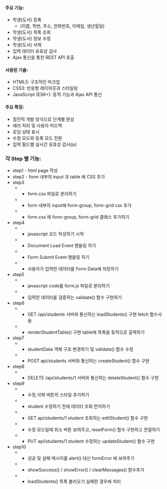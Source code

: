 #### 주요 기능:
* 학생(도서) 등록 
    - (이름, 학번, 주소, 전화번호, 이메일, 생년월일)
* 학생(도서) 목록 조회
* 학생(도서) 정보 수정
* 학생(도서) 삭제
* 입력 데이터 유효성 검사
* Ajax 통신을 통한 REST API 호출

#### 사용된 기술:
* HTML5: 구조적인 마크업
* CSS3: 반응형 레이아웃과 스타일링
* JavaScript (ES6+): 동적 기능과 Ajax API 통신

#### 주요 특징:
* 점진적 개발 방식으로 단계별 완성
* 에러 처리 및 사용자 피드백
* 로딩 상태 표시
* 수정 모드와 등록 모드 전환
* 입력 필드별 실시간 유효성 검사(js)

### 각 Step 별 기능:
* step1 - html page 작성
* step2 - form 내부의 input 과 table 에 CSS 추가
* step3 
    * - form.css 파일로 분리하기
    * - form 내부의 input에 form-group, form-grid css 추가
    * - form.css 에 form-group, form-grid 클래스 추가하기
* step4
    * - javascript 코드 작성하기 시작
    * - Document Load Event 핸들링 하기
    * - Form Submit Event 핸들링 하기    
    * - 사용자가 입력한 데이터를 Form Data에 저장하기
* step5
    * - javascript code를  form.js 파일로 분리하기
    * - 입력한 데이타를 검증하는 validate() 함수 구현하기
* step6
    * - GET /api/students 서버와 통신하는 loadStudents() 구현 fetch 함수사용    
    * - renderStudentTable() 구현 table에 목록을 동적으로 출력하기
* step7
    * - studentData 객체 구조 변경하기 및 validate() 함수 수정
    * - POST api/students 서버와 통신하는 createStudent() 함수 구현
* step8
    * - DELETE /api/students/1 서버와 통신하는 deleteStudent() 함수 구현
* step9
    * - 수정,삭제 버튼의 스타일 추가하기
    * - student 수정하기 전에 데이터 조회 먼저하기
    * - GET api/students/1 student 조회하는 editStudent() 함수 구현
    * - 수정 모드일때 취소 버튼 보여주고, resetForm() 함수 구현하고 연결하기
    * - PUT api/students/1 student 수정하는 updateStudent() 함수 구현
* step10
    * - 성공 및 실패 메시지를 alert() 대신 formError <span> 에 보여주기
    * - showSuccess() / showError() / clearMessages() 함수추가
    * - loadStudents() 목록 불러오기 실패한 경우에 처리